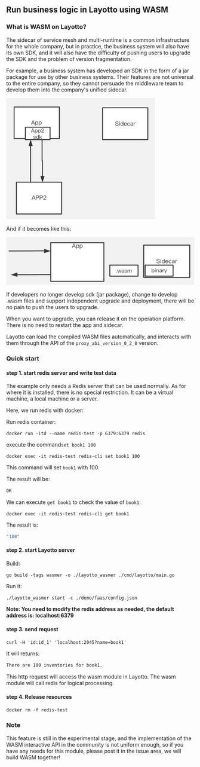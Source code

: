 ## Run business logic in Layotto using WASM

### What is WASM on Layotto?
The sidecar of service mesh and multi-runtime is a common infrastructure for the whole company, but in practice, the business system will also have its own SDK, and it will also have the difficulty of pushing users to upgrade the SDK and the problem of version fragmentation.

For example, a business system has developed an SDK in the form of a jar package for use by other business systems. Their features are not universal to the entire company, so they cannot persuade the middleware team to develop them into the company's unified sidecar.

![img_1.png](../../../img/wasm/img_1.png)

And if it becomes like this:

![img.png](../../../img/wasm/img.png)

If developers no longer develop sdk (jar package), change to develop .wasm files and support independent upgrade and deployment, there will be no pain to push the users to upgrade. 

When you want to upgrade, you can release it on the operation platform. There is no need to restart the app and sidecar.

Layotto can load the compiled WASM files automatically, and interacts with them through the API of the `proxy_abi_version_0_2_0` version.

### Quick start

#### step 1. start redis server and write test data

The example only needs a Redis server that can be used normally. As for where it is installed, there is no special restriction. It can be a virtual machine, a local machine or a server. 

Here, we run redis with docker:

Run redis container:
```shell
docker run -itd --name redis-test -p 6379:6379 redis
```

execute the command`set book1 100`

```shell
docker exec -it redis-test redis-cli set book1 100
```

This command will set `book1` with 100.

The result will be:

```bash
OK
```

We can execute `get book1` to check the value of `book1`:

```shell
docker exec -it redis-test redis-cli get book1
```

The result is:

```bash
"100"
```

#### step 2. start Layotto server
Build:

```shell @if.not.exist layotto_wasmer
go build -tags wasmer -o ./layotto_wasmer ./cmd/layotto/main.go
```

Run it:
```shell @background
./layotto_wasmer start -c ./demo/faas/config.json
```

**Note: You need to modify the redis address as needed, the default address is: localhost:6379**

#### step 3. send request
```shell
curl -H 'id:id_1' 'localhost:2045?name=book1'
```

It will returns:

```bash
There are 100 inventories for book1.
```


This http request will access the wasm module in Layotto. The wasm module will call redis for logical processing.

#### step 4. Release resources

```shell
docker rm -f redis-test
```

### Note

This feature is still in the experimental stage, and the implementation of the WASM interactive API in the community is not uniform enough, so if you have any needs for this module, please post it in the issue area, we will build WASM together!